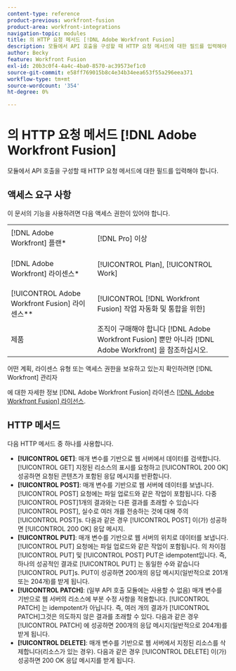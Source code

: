 ```yaml
---
content-type: reference
product-previous: workfront-fusion
product-area: workfront-integrations
navigation-topic: modules
title: 의 HTTP 요청 메서드 [!DNL Adobe Workfront Fusion]
description: 모듈에서 API 호출을 구성할 때 HTTP 요청 메서드에 대한 필드를 입력해야 합니다.
author: Becky
feature: Workfront Fusion
exl-id: 20b3c0f4-4a4c-4ba0-8570-ac39573ef1c0
source-git-commit: e58ff769015b8c4e34b34eea653f55a296eea371
workflow-type: tm+mt
source-wordcount: '354'
ht-degree: 0%

---
```


# 의 HTTP 요청 메서드 [!DNL Adobe Workfront Fusion]

모듈에서 API 호출을 구성할 때 HTTP 요청 메서드에 대한 필드를 입력해야 합니다.

## 액세스 요구 사항

이 문서의 기능을 사용하려면 다음 액세스 권한이 있어야 합니다.

<table style="table-layout:auto">
 <col> 
 <col> 
 <tbody> 
  <tr> 
    <td role="rowheader">[!DNL Adobe Workfront] 플랜*</td> 
   <td> <p>[!DNL Pro] 이상</p> </td> 
  </tr> 
  <tr data-mc-conditions=""> 
   <td role="rowheader">[!DNL Adobe Workfront] 라이센스*</td> 
   <td> <p>[!UICONTROL Plan], [!UICONTROL Work]</p> </td> 
  </tr> 
  <tr> 
   <td role="rowheader">[!UICONTROL Adobe Workfront Fusion] 라이센스**</td> 
   <td> <p>[!UICONTROL [!DNL Workfront Fusion] 작업 자동화 및 통합을 위한] </p>  </td> 
  </tr> 
  <tr> 
   <td role="rowheader">제품</td> 
   <td>조직이 구매해야 합니다 [!DNL Adobe Workfront Fusion] 뿐만 아니라 [!DNL Adobe Workfront] 을 참조하십시오.</td> 
  </tr> 
 </tbody> 
</table>

어떤 계획, 라이센스 유형 또는 액세스 권한을 보유하고 있는지 확인하려면 [!DNL Workfront] 관리자

에 대한 자세한 정보 [!DNL Adobe Workfront Fusion] 라이센스 [[!DNL Adobe Workfront Fusion] 라이선스](../../workfront-fusion/get-started/license-automation-vs-integration.md).

## HTTP 메서드

다음 HTTP 메서드 중 하나를 사용합니다.

* **[!UICONTROL GET]**: 매개 변수를 기반으로 웹 서버에서 데이터를 검색합니다. [!UICONTROL GET] 지정된 리소스의 표시를 요청하고 [!UICONTROL 200 OK] 성공하면 요청된 콘텐츠가 포함된 응답 메시지를 반환합니다.
* **[!UICONTROL POST]**: 매개 변수를 기반으로 웹 서버에 데이터를 보냅니다. [!UICONTROL POST] 요청에는 파일 업로드와 같은 작업이 포함됩니다. 다중 [!UICONTROL POST]1개의 결과와는 다른 결과를 초래할 수 있습니다 [!UICONTROL POST], 실수로 여러 개를 전송하는 것에 대해 주의 [!UICONTROL POST]s. 다음과 같은 경우 [!UICONTROL POST] 이(가) 성공하면 [!UICONTROL 200 OK] 응답 메시지.
* **[!UICONTROL PUT]**: 매개 변수를 기반으로 웹 서버의 위치로 데이터를 보냅니다. [!UICONTROL PUT] 요청에는 파일 업로드와 같은 작업이 포함됩니다. 의 차이점 [!UICONTROL PUT] 및 [!UICONTROL POST] PUT은 idempotent입니다. 즉, 하나의 성공적인 결과로 [!UICONTROL PUT] 는 동일한 수와 같습니다 [!UICONTROL PUT]s. PUT이 성공하면 200개의 응답 메시지(일반적으로 201개 또는 204개)를 받게 됩니다.
* **[!UICONTROL PATCH]**: (일부 API 호출 모듈에는 사용할 수 없음) 매개 변수를 기반으로 웹 서버의 리소스에 부분 수정 사항을 적용합니다. [!UICONTROL PATCH] 는 idempotent가 아닙니다. 즉, 여러 개의 결과가 [!UICONTROL PATCH]그것은 의도하지 않은 결과를 초래할 수 있다. 다음과 같은 경우 [!UICONTROL PATCH] 에 성공하면 200개의 응답 메시지(일반적으로 204개)를 받게 됩니다.
* **[!UICONTROL DELETE]**: 매개 변수를 기반으로 웹 서버에서 지정된 리소스를 삭제합니다(리소스가 있는 경우). 다음과 같은 경우 [!UICONTROL DELETE] 이(가) 성공하면 200 OK 응답 메시지를 받게 됩니다.
